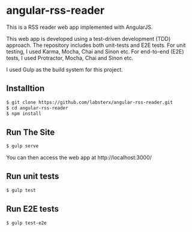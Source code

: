 angular-rss-reader
==================

This is a RSS reader web app implemented with AngularJS.

This web app is developed using a test-driven development (TDD) approach. The repository includes both unit-tests and E2E tests. For unit testing, I used Karma, Mocha, Chai and Sinon etc. For end-to-end (E2E) tests, I used Protractor, Mocha, Chai and Sinon etc.

I used Gulp as the build system for this project.

Installtion
-----------

```sh
$ git clone https://github.com/labsterx/angular-rss-reader.git
$ cd angular-rss-reader
$ npm install
```

Run The Site
-----------

```sh
$ gulp serve
```
You can then access the web app at http://localhost:3000/

Run unit tests
--------------

```sh
$ gulp test
```

Run E2E tests
--------------

```sh
$ gulp test-e2e
```



